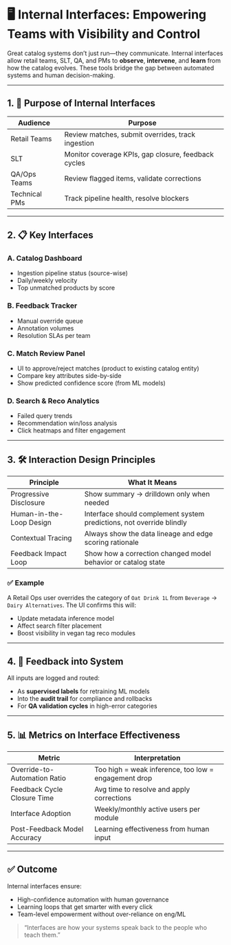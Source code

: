 # 🖥️ Internal Interfaces: Empowering Teams with Visibility and Control

Great catalog systems don’t just run—they communicate. Internal interfaces allow retail teams, SLT, QA, and PMs to **observe**, **intervene**, and **learn** from how the catalog evolves. These tools bridge the gap between automated systems and human decision-making.

---

## 1. 🧩 Purpose of Internal Interfaces

| Audience        | Purpose                                             |
|-----------------|-----------------------------------------------------|
| Retail Teams    | Review matches, submit overrides, track ingestion  |
| SLT             | Monitor coverage KPIs, gap closure, feedback cycles|
| QA/Ops Teams    | Review flagged items, validate corrections         |
| Technical PMs   | Track pipeline health, resolve blockers            |

---

## 2. 📋 Key Interfaces

### A. Catalog Dashboard
- Ingestion pipeline status (source-wise)
- Daily/weekly velocity
- Top unmatched products by score

### B. Feedback Tracker
- Manual override queue
- Annotation volumes
- Resolution SLAs per team

### C. Match Review Panel
- UI to approve/reject matches (product to existing catalog entity)
- Compare key attributes side-by-side
- Show predicted confidence score (from ML models)

### D. Search & Reco Analytics
- Failed query trends
- Recommendation win/loss analysis
- Click heatmaps and filter engagement

---

## 3. 🛠️ Interaction Design Principles

| Principle                 | What It Means                                               |
|---------------------------|--------------------------------------------------------------|
| Progressive Disclosure    | Show summary → drilldown only when needed                   |
| Human-in-the-Loop Design  | Interface should complement system predictions, not override blindly |
| Contextual Tracing        | Always show the data lineage and edge scoring rationale     |
| Feedback Impact Loop      | Show how a correction changed model behavior or catalog state|

### ✅ Example
A Retail Ops user overrides the category of `Oat Drink 1L` from `Beverage` → `Dairy Alternatives`. The UI confirms this will:
- Update metadata inference model
- Affect search filter placement
- Boost visibility in vegan tag reco modules

---

## 4. 🔄 Feedback into System

All inputs are logged and routed:
- As **supervised labels** for retraining ML models
- Into the **audit trail** for compliance and rollbacks
- For **QA validation cycles** in high-error categories

---

## 5. 📊 Metrics on Interface Effectiveness

| Metric                         | Interpretation                                          |
|--------------------------------|----------------------------------------------------------|
| Override-to-Automation Ratio   | Too high = weak inference, too low = engagement drop     |
| Feedback Cycle Closure Time    | Avg time to resolve and apply corrections                |
| Interface Adoption             | Weekly/monthly active users per module                   |
| Post-Feedback Model Accuracy   | Learning effectiveness from human input                  |

---

## ✅ Outcome

Internal interfaces ensure:
- High-confidence automation with human governance
- Learning loops that get smarter with every click
- Team-level empowerment without over-reliance on eng/ML

> “Interfaces are how your systems speak back to the people who teach them.”
